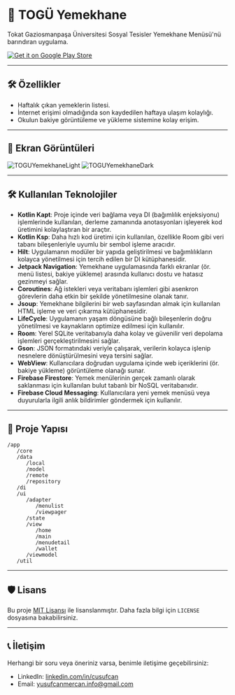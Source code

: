 # 📱 TOGÜ Yemekhane

Tokat Gaziosmanpaşa Üniversitesi Sosyal Tesisler Yemekhane Menüsü'nü barındıran uygulama.

[![Get it on Google Play Store](https://upload.wikimedia.org/wikipedia/commons/7/78/Google_Play_Store_badge_EN.svg)](https://play.google.com/store/apps/details?id=com.mercan.app)

---

## 🛠️ Özellikler

- Haftalık çıkan yemeklerin listesi.
- İnternet erişimi olmadığında son kaydedilen haftaya ulaşım kolaylığı.
- Okulun bakiye görüntüleme ve yükleme sistemine kolay erişim.

---

## 📸 Ekran Görüntüleri
![TOGUYemekhaneLight](https://github.com/user-attachments/assets/4a97e9e5-7317-401d-a8ad-ca293ba3284e)
![TOGUYemekhaneDark](https://github.com/user-attachments/assets/dc404e63-8662-43b8-be96-d770e776d1b0)

---

## 🛠️ Kullanılan Teknolojiler

- **Kotlin Kapt**: Proje içinde veri bağlama veya DI (bağımlılık enjeksiyonu) işlemlerinde kullanılan, derleme zamanında anotasyonları işleyerek kod üretimini kolaylaştıran bir araçtır.
- **Kotlin Ksp**: Daha hızlı kod üretimi için kullanılan, özellikle Room gibi veri tabanı bileşenleriyle uyumlu bir sembol işleme aracıdır.
- **Hilt**: Uygulamanın modüler bir yapıda geliştirilmesi ve bağımlılıkların kolayca yönetilmesi için tercih edilen bir DI kütüphanesidir.
- **Jetpack Navigation**: Yemekhane uygulamasında farklı ekranlar (ör. menü listesi, bakiye yükleme) arasında kullanıcı dostu ve hatasız gezinmeyi sağlar.
- **Coroutines**: Ağ istekleri veya veritabanı işlemleri gibi asenkron görevlerin daha etkin bir şekilde yönetilmesine olanak tanır.
- **Jsoup**: Yemekhane bilgilerini bir web sayfasından almak için kullanılan HTML işleme ve veri çıkarma kütüphanesidir.
- **LifeCycle**: Uygulamanın yaşam döngüsüne bağlı bileşenlerin doğru yönetilmesi ve kaynakların optimize edilmesi için kullanılır.
- **Room**: Yerel SQLite veritabanıyla daha kolay ve güvenilir veri depolama işlemleri gerçekleştirilmesini sağlar.
- **Gson**: JSON formatındaki veriyle çalışarak, verilerin kolayca işlenip nesnelere dönüştürülmesini veya tersini sağlar.
- **WebView**: Kullanıcılara doğrudan uygulama içinde web içeriklerini (ör. bakiye yükleme) görüntüleme olanağı sunar.
- **Firebase Firestore**: Yemek menülerinin gerçek zamanlı olarak saklanması için kullanılan bulut tabanlı bir NoSQL veritabanıdır.
- **Firebase Cloud Messaging**: Kullanıcılara yeni yemek menüsü veya duyurularla ilgili anlık bildirimler göndermek için kullanılır.

---

## 📢 Proje Yapısı

```
/app
   /core
   /data
      /local
      /model
      /remote
      /repository
   /di
   /ui
      /adapter
         /menulist
         /viewpager
      /state
      /view
         /home
         /main
         /menudetail
         /wallet
      /viewmodel
   /util
```

---

## 🛡️ Lisans

Bu proje [MIT Lisansı](LICENSE) ile lisanslanmıştır. Daha fazla bilgi için `LICENSE` dosyasına
bakabilirsiniz.

---

## 📞 İletişim

Herhangi bir soru veya öneriniz varsa, benimle iletişime geçebilirsiniz:

- LinkedIn: [linkedin.com/in/cusufcan](https://linkedin.com/in/cusufcan)
- Email: [yusufcanmercan.info@gmail.com](mailto:yusufcanmercan.info@gmail.com)
